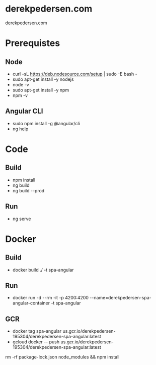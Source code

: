 # derekpedersen.com
derekpedersen.com

# Prerequistes

## Node
- curl -sL https://deb.nodesource.com/setup | sudo -E bash -
- sudo apt-get install -y nodejs
- node -v
- sudo apt-get install -y npm
- npm -v

## Angular CLI
- sudo npm install -g @angular/cli
- ng help

# Code

## Build
- npm install
- ng build
- ng build --prod

## Run
- ng serve

# Docker

## Build
- docker build ./ -t spa-angular

## Run 
- docker run -d --rm -it -p 4200:4200 --name=derekpedersen-spa-angular-container -t spa-angular

## GCR
- docker tag spa-angular us.gcr.io/derekpedersen-195304/derekpedersen-spa-angular:latest
- gcloud docker -- push us.gcr.io/derekpedersen-195304/derekpedersen-spa-angular:latest

rm -rf package-lock.json node_modules && npm install